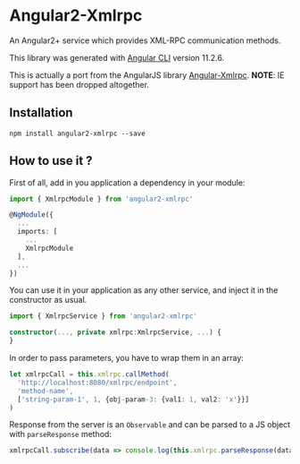 # Angular2-Xmlrpc

An Angular2+ service which provides XML-RPC communication methods.

This library was generated with [Angular CLI](https://github.com/angular/angular-cli) version 11.2.6.

This is actually a port from the AngularJS library [Angular-Xmlrpc](https://github.com/ITrust/angular-xmlrpc). **NOTE**: IE support has been dropped altogether.

Installation
------------

    npm install angular2-xmlrpc --save


How to use it ?
---------------

First of all, add in you application a dependency in your module:
``` typescript
import { XmlrpcModule } from 'angular2-xmlrpc'

@NgModule({
  ...
  imports: [
    ...
    XmlrpcModule
  ],
  ...
})
```
You can use it in your application as any other service, and inject it in the constructor as usual.
``` typescript
import { XmlrpcService } from 'angular2-xmlrpc'

constructor(..., private xmlrpc:XmlrpcService, ...) {
}
```
In order to pass parameters, you have to wrap them in an array:
``` typescript
let xmlrpcCall = this.xmlrpc.callMethod(
  'http://localhost:8080/xmlrpc/endpoint',
  'method-name',
  ['string-param-1', 1, {obj-param-3: {val1: 1, val2: 'x'}}]
)
```
Response from the server is an `Observable` and can be parsed to a JS object with `parseResponse` method:
``` typescript
xmlrpcCall.subscribe(data => console.log(this.xmlrpc.parseResponse(data)))
```
